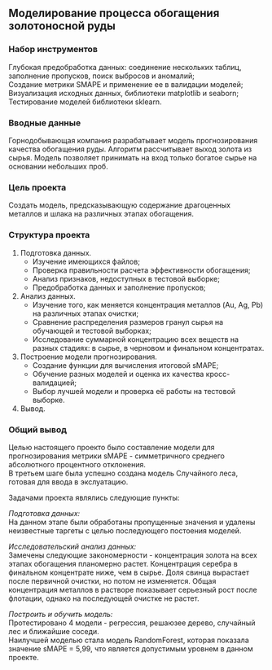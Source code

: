 
## Моделирование процесса обогащения золотоносной руды
### Набор инструментов
Глубокая предобработка данных: соединение нескольких таблиц, заполнение пропусков, поиск выбросов и аномалий;  
Создание метрики SMAPE и применение ее в валидации моделей;  
Визуализация исходных данных, библиотеки matplotlib и seaborn;
Тестирование моделей библиотеки sklearn.
### Вводные данные
Горнодобывающая компания разрабатывает модель прогнозирования качества обогащения руды. Алгоритм рассчитывает выход золота из сырья. 
Модель позволяет принимать на вход только богатое сырье на основании небольших проб.
### Цель проекта
Создать модель, предсказывающую содержание драгоценных металлов и шлака на различных этапах обогащения.
### Структура проекта  
1. Подготовка данных.
    * Изучение имеющихся файлов;
    * Проверка правильности расчета эффективности обогащения;
    * Анализ признаков, недоступных в тестовой выборке;
    * Предобработка данных и заполнение пропусков;
2. Анализ данных.
    * Изучение того, как меняется концентрация металлов (Au, Ag, Pb) на различных этапах очистки;
    * Сравнение распределения размеров гранул сырья на обучающей и тестовой выборках;
    * Исследование суммарной концентрацию всех веществ на разных стадиях: в сырье, в черновом и финальном концентратах.
3. Построение модели прогнозирования.
    * Создание функции для вычисления итоговой sMAPE;
    * Обучение разных моделей и оценка их качества кросс-валидацией;
    * Выбор лучшей модели и проверка её работы на тестовой выборке.
4. Вывод.

### Общий вывод  
Целью настоящего проекто было составление модели для прогнозирования метрики sMAPE - симметричного среднего абсолютного процентного отклонения.  
В третьем шаге была успешно создана модель Случайного леса, готовая для ввода в экслуатацию.  

Задачами проекта являлись следующие пункты:  

*Подготовка данных:*  
На данном этапе были обработаны пропущенные значения и удалены неизвестные таргеты с целью последующего постоения моделей. 

*Исследовательский анализ данных:*  
Замечены следующие закономерности - концентрация золота на всех этапах обогащения планомерно растет. Концентрация серебра в финальном концентрате ниже, чем в сырье. Доля свинца вырастает после первичной очистки, но потом не изменяется.
Общая концентрация металлов в растворе показывает серьезный рост после флотации, однако на последующей очистке не растет.  

*Построить и обучить модель:*   
Протестировано 4 модели - регрессия, решаюзее дерево, случайный лес и ближайшие соседи.   
Наилучшей моделью стала модель RandomForest, которая показала значение sMAPE = 5,99, что является допустимым уровнем в данном проекте.

